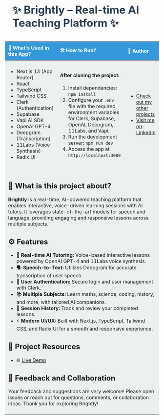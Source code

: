 <div id="user-content-toc" align="center">
    <ul align="left">
        <summary>
            <h1 style="display: inline-block; font-size: 2.5em; color: #2c3e50;">✨ Brightly – Real-time AI Teaching
                Platform ✨ </h1>
        </summary>
    </ul>
</div>
<table style="width:100%; border-collapse: collapse; text-align: left;">
    <thead>
        <tr>
            <th style="padding: 10px; background-color: #3498db; color: white;">🚀 What's Used in this App?</th>
            <th style="padding: 10px; background-color: #3498db; color: white;">🛠️ How to Run?</th>
            <th style="padding: 10px; background-color: #3498db; color: white;">👤 Author</th>
        </tr>
    </thead>
    <tbody>
        <tr>
            <td style="padding: 10px; background-color: #ecf0f1;">
                <ul>
                    <li>Next.js 13 (App Router)</li>
                    <li>React</li>
                    <li>TypeScript</li>
                    <li>Tailwind CSS</li>
                    <li>Clerk (Authentication)</li>
                    <li>Supabase</li>
                    <li>Vapi AI SDK</li>
                    <li>OpenAI GPT-4</li>
                    <li>Deepgram (Transcription)</li>
                    <li>11Labs (Voice Synthesis)</li>
                    <li>Radix UI</li>
                </ul>
            </td>
            <td style="padding: 10px; background-color: #ecf0f1;">
                <h4>After cloning the project:</h4>
                <ol>
                    <li>Install dependencies: <code>npm install</code></li>
                    <li>Configure your <code>.env</code> file with the required environment variables for Clerk,
                        Supabase, OpenAI, Deepgram, 11Labs, and Vapi.</li>
                    <li>Run the development server: <code>npm run dev</code></li>
                    <li>Access the app at <code>http://localhost:3000</code></li>
                </ol>
            </td>
            <td style="padding: 10px; background-color: #ecf0f1;">
                <ul>
                    <li><a href="https://github.com/AliDurul" target="_blank">Check out my other projects</a></li>
                    <li><a href="https://www.linkedin.com/in/ali-durul/" target="_blank">Visit me on LinkedIn</a></li>
                </ul>
            </td>
        </tr>
        <tr>
            <td colspan="3" style="padding: 10px; background-color: #ecf0f1;">
                <h2>🌟 What is this project about?</h2>
                <p><strong>Brightly</strong> is a real-time, AI-powered teaching platform that enables interactive,
                    voice-driven learning sessions with AI tutors. It leverages state-of-the-art models for speech and
                    language, providing engaging and responsive lessons across multiple subjects.</p>
                <h2>⚙️ Features</h2>
                <ul>
                    <li>🎤 <strong>Real-time AI Tutoring:</strong> Voice-based interactive lessons powered by OpenAI
                        GPT-4 and 11Labs voice synthesis.</li>
                    <li>🗣️ <strong>Speech-to-Text:</strong> Utilizes Deepgram for accurate transcription of user
                        speech.</li>
                    <li>👥 <strong>User Authentication:</strong> Secure login and user management with Clerk.</li>
                    <li>📚 <strong>Multiple Subjects:</strong> Learn maths, science, coding, history, and more, with
                        tailored AI companions.</li>
                    <li>💾 <strong>Session History:</strong> Track and review your completed lessons.</li>
                    <li>⚡ <strong>Modern UI/UX:</strong> Built with Next.js, TypeScript, Tailwind CSS, and Radix UI for
                        a smooth and responsive experience.</li>
                </ul>
                <h2>📎 Project Resources</h2>
                <ul>
                    <li>🌐 <a href="https://brightlyy.vercel.app/" target="_blank">Live Demo</a></li>
                </ul>
                <h2>💬 Feedback and Collaboration</h2>
                <p>Your feedback and suggestions are very welcome! Please open issues or reach out for questions,
                    comments, or collaboration ideas. Thank you for exploring Brightly!</p>
            </td>
        </tr>
    </tbody>
</table>
